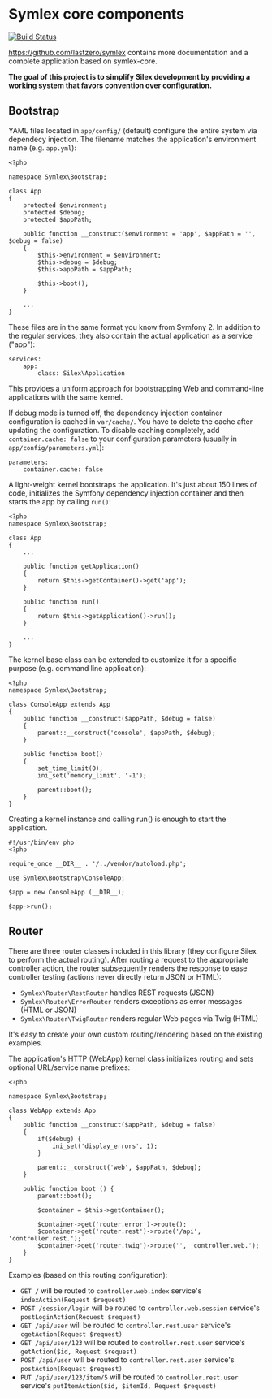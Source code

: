 Symlex core components
======================

[![Build Status](https://travis-ci.org/lastzero/symlex-core.png?branch=master)](https://travis-ci.org/lastzero/symlex-core)

https://github.com/lastzero/symlex contains more documentation and a complete application based on symlex-core.

**The goal of this project is to simplify Silex development by providing a working system that favors convention over configuration.**

Bootstrap
---------
YAML files located in `app/config/` (default) configure the entire system via dependecy injection. The filename matches the application's environment name (e.g. `app.yml`):

```
<?php

namespace Symlex\Bootstrap;

class App
{
    protected $environment;
    protected $debug;
    protected $appPath;

    public function __construct($environment = 'app', $appPath = '', $debug = false)
    {
        $this->environment = $environment;
        $this->debug = $debug;
        $this->appPath = $appPath;

        $this->boot();
    }
    
    ...
}
```

These files are in the same format you know from Symfony 2. In addition to the regular services, they also contain the actual application as a service ("app"):

    services:
        app:
            class: Silex\Application

This provides a uniform approach for bootstrapping Web and command-line applications with the same kernel.

If debug mode is turned off, the dependency injection container configuration is cached in `var/cache/`. You have to delete the cache after updating the configuration. To disable caching completely, add `container.cache: false` to your configuration parameters (usually in `app/config/parameters.yml`): 

    parameters:
        container.cache: false

A light-weight kernel bootstraps the application. It's just about 150 lines of code, initializes the Symfony dependency injection container and then starts the app by calling `run()`:

```
<?php
namespace Symlex\Bootstrap;

class App
{
    ...
    
    public function getApplication()
    {
        return $this->getContainer()->get('app');
    }
    
    public function run()
    {
        return $this->getApplication()->run();
    }
    
    ...
}
```

The kernel base class can be extended to customize it for a specific purpose (e.g. command line application):

```
<?php
namespace Symlex\Bootstrap;

class ConsoleApp extends App
{
    public function __construct($appPath, $debug = false)
    {
        parent::__construct('console', $appPath, $debug);
    }

    public function boot()
    {
        set_time_limit(0);
        ini_set('memory_limit', '-1');

        parent::boot();
    }
}
```

Creating a kernel instance and calling run() is enough to start the application.

```
#!/usr/bin/env php
<?php

require_once __DIR__ . '/../vendor/autoload.php';

use Symlex\Bootstrap\ConsoleApp;

$app = new ConsoleApp (__DIR__);

$app->run();
```

Router
------
There are three router classes included in this library (they configure Silex to perform the actual routing). After routing a request to the appropriate controller action, the router subsequently renders the response to ease controller testing (actions never directly return JSON or HTML):

- `Symlex\Router\RestRouter` handles REST requests (JSON)
- `Symlex\Router\ErrorRouter` renders exceptions as error messages (HTML or JSON)
- `Symlex\Router\TwigRouter` renders regular Web pages via Twig (HTML)

It's easy to create your own custom routing/rendering based on the existing examples.

The application's HTTP (WebApp) kernel class initializes routing and sets optional URL/service name prefixes:
```
<?php

namespace Symlex\Bootstrap;

class WebApp extends App
{
    public function __construct($appPath, $debug = false)
    {
        if($debug) {
            ini_set('display_errors', 1);
        }

        parent::__construct('web', $appPath, $debug);
    }

    public function boot () {
        parent::boot();

        $container = $this->getContainer();

        $container->get('router.error')->route();
        $container->get('router.rest')->route('/api', 'controller.rest.');
        $container->get('router.twig')->route('', 'controller.web.');
    }
}
```

Examples (based on this routing configuration):
- `GET /` will be routed to `controller.web.index` service's `indexAction(Request $request)`
- `POST /session/login` will be routed to `controller.web.session` service's `postLoginAction(Request $request)`
- `GET /api/user` will be routed to `controller.rest.user` service's `cgetAction(Request $request)`
- `GET /api/user/123` will be routed to `controller.rest.user` service's `getAction($id, Request $request)`
- `POST /api/user` will be routed to `controller.rest.user` service's `postAction(Request $request)`
- `PUT /api/user/123/item/5` will be routed to `controller.rest.user` service's `putItemAction($id, $itemId, Request $request)`
